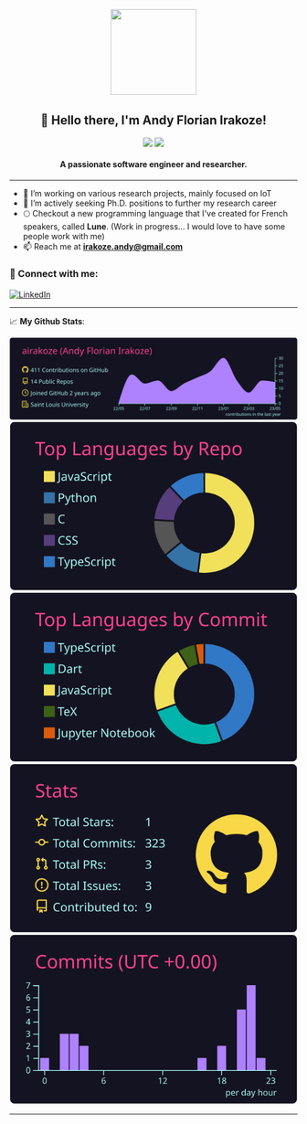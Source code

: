 <p align="center">
  <img src="https://avatars.githubusercontent.com/u/71847305?v=4" width="150px" height="150px">
</p>

<h2 align="center">👋 Hello there, I'm Andy Florian Irakoze!</h2>
<p align="center">
  <img src="https://img.shields.io/badge/Location-St.%20Louis,%20MO-blue?style=for-the-badge">
  <img src="https://img.shields.io/badge/Software%20Engineer-%26%20Researcher-green?style=for-the-badge">
</p>

<h4 align="center">A passionate software engineer and researcher.</h4>

---

- 🔬 I’m working on various research projects, mainly focused on IoT
- 🚀 I’m actively seeking Ph.D. positions to further my research career
- 🌕 Checkout a new programming language that I've created for French speakers, called **Lune**. (Work in progress... I would love to have some people work with me)
- 📫 Reach me at **irakoze.andy@gmail.com**

<h3 align="left">🔗 Connect with me:</h3>
<p align="left">
<a href="https://www.linkedin.com/in/andy-florian-irakoze-8a8659195" target="blank">
  <img align="center" src="https://upload.wikimedia.org/wikipedia/commons/c/ca/LinkedIn_logo_initials.png" alt="LinkedIn" height="50" width="50" />
</a>
</p>

---
<summary>📈 <b>My Github Stats</b>:</summary>

[![](https://raw.githubusercontent.com/airakoze/airakoze/master/profile-summary-card-output/radical/0-profile-details.svg)](https://github.com/vn7n24fzkq/github-profile-summary-cards)
[![](https://raw.githubusercontent.com/airakoze/airakoze/master/profile-summary-card-output/radical/1-repos-per-language.svg)](https://github.com/vn7n24fzkq/github-profile-summary-cards)
[![](https://raw.githubusercontent.com/airakoze/airakoze/master/profile-summary-card-output/radical/2-most-commit-language.svg)](https://github.com/vn7n24fzkq/github-profile-summary-cards)
[![](https://raw.githubusercontent.com/airakoze/airakoze/master/profile-summary-card-output/radical/3-stats.svg)](https://github.com/vn7n24fzkq/github-profile-summary-cards)
[![](https://raw.githubusercontent.com/airakoze/airakoze/master/profile-summary-card-output/radical/4-productive-time.svg)](https://github.com/vn7n24fzkq/github-profile-summary-cards)

---
